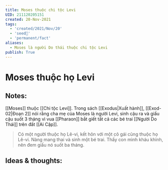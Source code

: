 ```yaml
---
title: Moses thuộc chi tộc Levi
UID: 211120205151
created: 20-Nov-2021
tags:
  - 'created/2021/Nov/20'
  - 'seed🥜'
  - 'permanent/fact'
aliases:
  - Moses là người Do thái thuộc chi tộc Levi
publish: True
---
```

# Moses thuộc họ Levi

## Notes:
[[Moses]] thuộc [[Chi tộc Levi]]. Trong sách [[Exodus|Xuất hành]], [[Exod-02|Đoạn 2]] nói rằng cha mẹ của Moses là người Levi, sinh cậu ra và giấu cậu suốt 3 tháng vì vua [[Pharaon]] bắt giết tất cả các bé trai [[Người Do Thái]] trên đất [[Ai Cập]].

> Có một người thuộc họ Lê-vi, kết hôn với một cô gái cũng thuộc họ Lê-vi. 
> Nàng mang thai và sinh một bé trai. Thấy con mình kháu khỉnh, nên đem giấu nó suốt ba tháng. 

## Ideas & thoughts:


